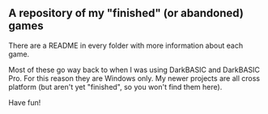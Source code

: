 A repository of my "finished" (or abandoned) games
--------------------------------------------------

There are a README  in  every  folder  with  more information about each game.

Most of these go way back to when I was using DarkBASIC and DarkBASIC Pro. For
this reason they are Windows only. My  newer  projects  are all cross platform
(but aren't yet "finished", so you won't find them here).

Have fun!
